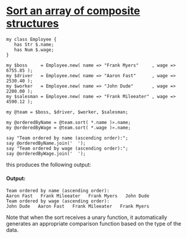 [1]: http://rosettacode.org/wiki/Sort_an_array_of_composite_structures

# [Sort an array of composite structures][1]

```perl6
my class Employee {
   has Str $.name;
   has Num $.wage;
}
 
my $boss     = Employee.new( name => "Frank Myers"     , wage => 6755.85 );
my $driver   = Employee.new( name => "Aaron Fast"      , wage => 2530.40 );
my $worker   = Employee.new( name => "John Dude"       , wage => 2200.00 );
my $salesman = Employee.new( name => "Frank Mileeater" , wage => 4590.12 );
 
my @team = $boss, $driver, $worker, $salesman;
 
my @orderedByName = @team.sort( *.name )».name;
my @orderedByWage = @team.sort( *.wage )».name;
 
say "Team ordered by name (ascending order):";
say @orderedByName.join('  ');
say "Team ordered by wage (ascending order):";
say @orderedByWage.join('  ');
```


this produces the following output:


#### Output:
```
Team ordered by name (ascending order): 
Aaron Fast   Frank Mileeater   Frank Myers   John Dude   
Team ordered by wage (ascending order): 
John Dude   Aaron Fast   Frank Mileeater   Frank Myers   
```


Note that when the sort receives a unary function, it automatically generates an appropriate comparison function based on the type of the data.